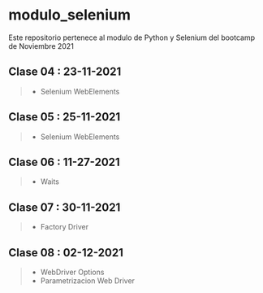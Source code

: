 # modulo_selenium
Este repositorio pertenece al modulo de Python y Selenium del bootcamp de Noviembre 2021

## Clase 04 : 23-11-2021
> - Selenium WebElements

## Clase 05 : 25-11-2021
> - Selenium WebElements

## Clase 06 : 11-27-2021
> - Waits

## Clase 07 : 30-11-2021
> - Factory Driver

## Clase 08 : 02-12-2021
> - WebDriver Options
> - Parametrizacion Web Driver

